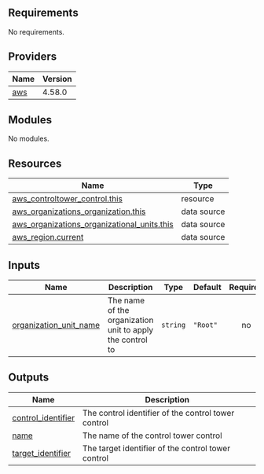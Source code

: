 ## Requirements

No requirements.

## Providers

| Name | Version |
|------|---------|
| <a name="provider_aws"></a> [aws](#provider\_aws) | 4.58.0 |

## Modules

No modules.

## Resources

| Name | Type |
|------|------|
| [aws_controltower_control.this](https://registry.terraform.io/providers/hashicorp/aws/latest/docs/resources/controltower_control) | resource |
| [aws_organizations_organization.this](https://registry.terraform.io/providers/hashicorp/aws/latest/docs/data-sources/organizations_organization) | data source |
| [aws_organizations_organizational_units.this](https://registry.terraform.io/providers/hashicorp/aws/latest/docs/data-sources/organizations_organizational_units) | data source |
| [aws_region.current](https://registry.terraform.io/providers/hashicorp/aws/latest/docs/data-sources/region) | data source |

## Inputs

| Name | Description | Type | Default | Required |
|------|-------------|------|---------|:--------:|
| <a name="input_organization_unit_name"></a> [organization\_unit\_name](#input\_organization\_unit\_name) | The name of the organization unit to apply the control to | `string` | `"Root"` | no |

## Outputs

| Name | Description |
|------|-------------|
| <a name="output_control_identifier"></a> [control\_identifier](#output\_control\_identifier) | The control identifier of the control tower control |
| <a name="output_name"></a> [name](#output\_name) | The name of the control tower control |
| <a name="output_target_identifier"></a> [target\_identifier](#output\_target\_identifier) | The target identifier of the control tower control |
